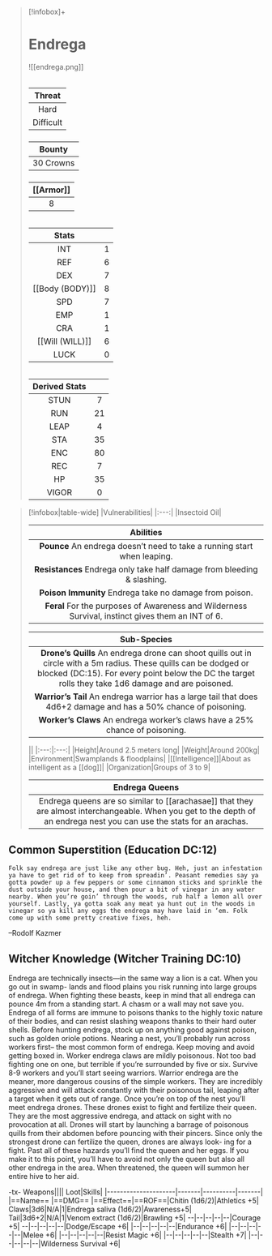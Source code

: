 >[!infobox]+
># Endrega
>![[endrega.png]]
>###### 
>|Threat|
>|:---:|
>|Hard|
>|Difficult|
>##### 
>|Bounty|
>|:---:|
>|30 Crowns|
>#####
>|[[Armor]]|
>|:---:|
>|8|
>###### 
>
>|Stats||
>|:---:|:---:|
>|INT|1|
>|REF|6|
>|DEX|7|
>|[[Body (BODY)]]|8|
>|SPD|7|
>|EMP|1|
>|CRA|1|
>|[[Will (WILL)]]|6|
>|LUCK|0|
>######
>|Derived Stats||
>|:---:|:---:|
>|STUN|7|
>|RUN|21|
>|LEAP|4|
>|STA|35|
>|ENC|80|
>|REC|7|
>|HP|35|
>|VIGOR|0|

>[!infobox|table-wide]
>|Vulnerabilities|
>|:---:|
>|Insectoid Oil|
>
>|Abilities|
>|:---:|
>|**Pounce** An endrega doesn’t need to take a running start when leaping.|
>|**Resistances** Endrega only take half damage from bleeding & slashing.|
>|**Poison Immunity** Endrega take no damage from poison.|
>|**Feral** For the purposes of Awareness and Wilderness Survival, instinct gives them an INT of 6.|
>
>|Sub-Species|
>|:---:|
>|**Drone’s Quills** An endrega drone can shoot quills out in circle with a 5m radius. These quills can be dodged or blocked (DC:15). For every point below the DC the target rolls they take 1d6 damage and are poisoned.|
>|**Warrior’s Tail** An endrega warrior has a large tail that does 4d6+2 damage and has a 50% chance of poisoning.|
>|**Worker’s Claws** An endrega worker’s claws have a 25% chance of poisoning.|
>
>||
>|:---:|:---:|
>|Height|Around 2.5 meters long|
>|Weight|Around 200kg|
>|Environment|Swamplands & floodplains|
>|[[Intelligence]]|About as intelligent as a [[dog]]|
>|Organization|Groups of 3 to 9|
>
>|Endrega Queens|
>|:---:|
>|Endrega queens are so similar to [[arachasae]] that they are almost interchangeable. When you get to the depth of an endrega nest you can use the stats for an arachas.|

## Common Superstition (Education DC:12)
```ad-quote
Folk say endrega are just like any other bug. Heh, just an infestation ya have to get rid of to keep from spreadin’. Peasant remedies say ya gotta powder up a few peppers or some cinnamon sticks and sprinkle the dust outside your house, and then pour a bit of vinegar in any water nearby. When you’re goin’ through the woods, rub half a lemon all over yourself. Lastly, ya gotta soak any meat ya hunt out in the woods in vinegar so ya kill any eggs the endrega may have laid in ‘em. Folk come up with some pretty creative fixes, heh.
```
–Rodolf Kazmer

## Witcher Knowledge (Witcher Training DC:10)
Endrega are technically insects—in the same way a lion is a cat. When you go out in swamp- lands and flood plains you risk running into large groups of endrega. When fighting these beasts, keep in mind that all endrega can pounce 4m from a standing start. A chasm or a wall may not save you. Endrega of all forms are immune to poisons thanks to the highly toxic nature of their bodies, and can resist slashing weapons thanks to their hard outer shells. Before hunting endrega, stock up on anything good against poison, such as golden oriole potions. Nearing a nest, you’ll probably run across workers first– the most common form of endrega. Keep moving and avoid getting boxed in. Worker endrega claws are mildly poisonous. Not too bad fighting one on one, but terrible if
you’re surrounded by five or six. Survive 8-9 workers and you’ll start seeing warriors. Warrior endrega are the meaner, more dangerous cousins of the simple workers. They are incredibly aggressive and will attack constantly with their poisonous tail, leaping after a target when it gets out of range. Once you’re on top of the nest you’ll meet endrega drones. These drones exist to fight and fertilize their queen. They are the most aggressive endrega, and attack on sight with no provocation at all. Drones will start by launching a barrage of poisonous quills from their abdomen before pouncing with their pincers. Since only the strongest drone can fertilize the queen, drones are always look- ing for a fight. Past all of these hazards you’ll find the queen and her eggs. If you make it to this point, you’ll have to avoid not only the queen but also all other endrega in the area. When threatened, the queen will summon her entire hive to her aid.

-tx-
Weapons||||                  Loot|Skills|
|---------------------|-------|----------|-------|
|==Name==                      |==DMG==    |==Effect==|==ROF==|Chitin (1d6/2)|Athletics +5|
Claws|3d6|N/A|1|Endrega saliva (1d6/2)|Awareness+5|
Tail|3d6+2|N/A|1|Venom extract (1d6/2)|Brawling +5|
--|--|--|--|--|Courage +5|
--|--|--|--|--|Dodge/Escape +6|
|--|--|--|--|--|Endurance +6|
|--|--|--|--|--|Melee +6|
|--|--|--|--|--|Resist Magic +6|
|--|--|--|--|--|Stealth +7|
|--|--|--|--|--|Wilderness Survival +6|
